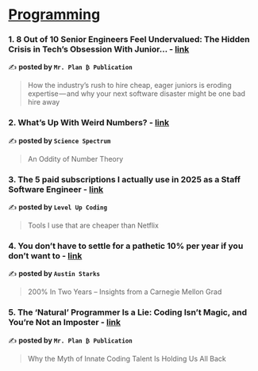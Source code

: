 
<h1><a href=https://medium.com/tag/programming/recommended target="_blank" rel="noopener noreferrer">Programming</a></h1>
<h3>1. 8 Out of 10 Senior Engineers Feel Undervalued: The Hidden Crisis in Tech’s Obsession With Junior… - <a href="https://medium.com/mr-plan-publication/8-out-of-10-senior-engineers-feel-undervalued-the-hidden-crisis-in-techs-obsession-with-junior-fa9cc62b1e8e" target="_blank" rel="noopener noreferrer">link</a></h3>

✍️ **posted by `Mr. Plan ₿ Publication`**

<blockquote>How the industry’s rush to hire cheap, eager juniors is eroding expertise — and why your next software disaster might be one bad hire away</blockquote>

<h3>2. What’s Up With Weird Numbers? - <a href="https://medium.com/science-spectrum/whats-up-with-weird-numbers-78546fa75cb7" target="_blank" rel="noopener noreferrer">link</a></h3>

✍️ **posted by `Science Spectrum`**

<blockquote>An Oddity of Number Theory</blockquote>

<h3>3. The 5 paid subscriptions I actually use in 2025 as a Staff Software Engineer - <a href="https://medium.com/gitconnected/the-5-paid-subscriptions-i-actually-use-in-2025-as-a-staff-software-engineer-98033c94566e" target="_blank" rel="noopener noreferrer">link</a></h3>

✍️ **posted by `Level Up Coding`**

<blockquote>Tools I use that are cheaper than Netflix</blockquote>

<h3>4. You don’t have to settle for a pathetic 10% per year if you don’t want to - <a href="https://medium.com/@austin-starks/you-dont-have-to-settle-for-a-pathetic-10-per-year-if-you-don-t-want-to-cc6b0f5561a9" target="_blank" rel="noopener noreferrer">link</a></h3>

✍️ **posted by `Austin Starks`**

<blockquote>200% In Two Years – Insights from a Carnegie Mellon Grad</blockquote>

<h3>5. The ‘Natural’ Programmer Is a Lie: Coding Isn’t Magic, and You’re Not an Imposter - <a href="https://medium.com/mr-plan-publication/the-natural-programmer-is-a-lie-coding-isn-t-magic-and-you-re-not-an-imposter-c663ff0caea0" target="_blank" rel="noopener noreferrer">link</a></h3>

✍️ **posted by `Mr. Plan ₿ Publication`**

<blockquote>Why the Myth of Innate Coding Talent Is Holding Us All Back</blockquote>

